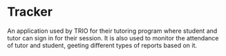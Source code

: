 # Tracker
An application used by TRIO for their tutoring program where student and tutor can sign in for their session. It is also used to monitor the attendance of tutor and student, geeting different types of reports based on it.
